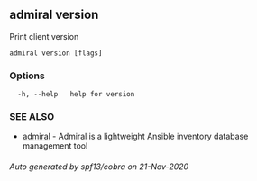 ## admiral version

Print client version

```
admiral version [flags]
```

### Options

```
  -h, --help   help for version
```

### SEE ALSO

* [admiral](admiral.md)	 - Admiral is a lightweight Ansible inventory database management tool

###### Auto generated by spf13/cobra on 21-Nov-2020
